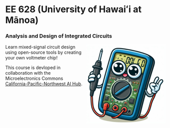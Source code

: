 # EE 628 (University of Hawaiʻi at Mānoa)

### Analysis and Design of Integrated Circuits

<img align="right" width="250" height="250" src="/img/voltmeter.jpeg">

Learn mixed-signal circuit design using open-source tools by creating your own voltmeter chip!

This course is devloped in collaboration with the Microelectronics Commons [California-Pacific-Northwest AI Hub](https://microelectronicscommons.org/connect/california-pacific-northwest-ai-hardware-hub-northwest-ai-hub/).

